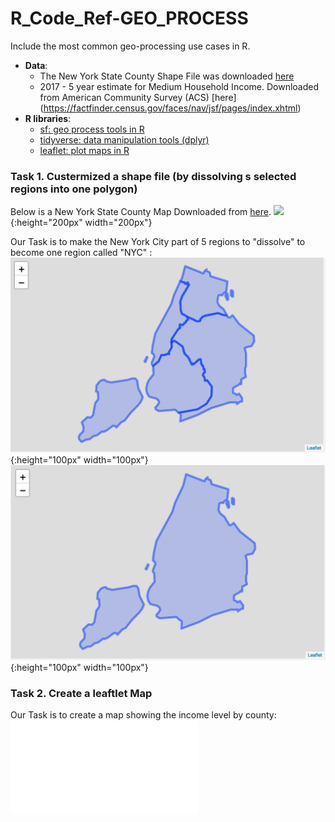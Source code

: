 # R_Code_Ref-GEO_PROCESS

Include the most common geo-processing use cases in R. 

- __Data__: 
  - The New York State County Shape File was downloaded [here]( https://cugir.library.cornell.edu/catalog/cugir-007865)
  - 2017 - 5 year estimate for Medium Household Income. Downloaded from American Community Survey (ACS) [here] (https://factfinder.census.gov/faces/nav/jsf/pages/index.xhtml)
- __R libraries__:
  - [sf: geo process tools in R](https://github.com/r-spatial/sf)
  - [tidyverse: data manipulation tools (dplyr)](https://www.tidyverse.org)
  - [leaflet: plot maps in R](https://rstudio.github.io/leaflet/)
  

### Task 1. Custermized a shape file (by dissolving s selected regions into one polygon)

Below is a New York State County Map Downloaded from [here]( https://cugir.library.cornell.edu/catalog/cugir-007865). 
![](img/img1.jpg){:height="200px" width="200px"}

Our Task is to make the New York City part of 5 regions to "dissolve" to become one region called "NYC" :
![Before](img/img2.png){:height="100px" width="100px"}
![After](img/img3.png){:height="100px" width="100px"}



### Task 2. Create a leaftlet Map

Our Task is to create a map showing the income level by county: 
![](img/map_v1.html)